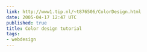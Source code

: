 ```yaml
---
link: http://www1.tip.nl/~t876506/ColorDesign.html
date: 2005-04-17 12:47 UTC
published: true
title: Color design tutorial
tags:
- webdesign
---
```



